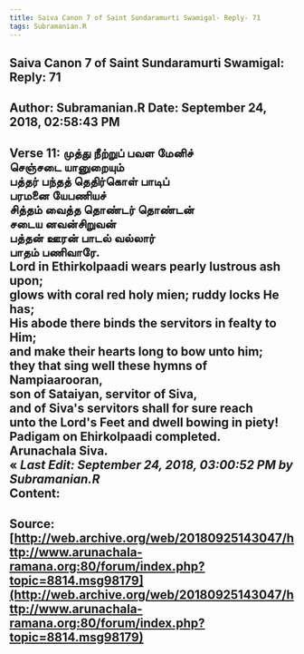 ```yaml
--- 
title: Saiva Canon 7 of Saint Sundaramurti Swamigal- Reply- 71   
tags: Subramanian.R  
---  
```

##  Saiva Canon 7 of Saint Sundaramurti Swamigal: Reply: 71  
Author: Subramanian.R       Date: September 24, 2018, 02:58:43 PM  
---  
Verse 11: முத்து நீற்றுப் பவள மேனிச்   
 செஞ்சடை யானுறையும்   
பத்தர் பந்தத் தெதிர்கொள் பாடிப்   
 பரமனை யேபணியச்   
சித்தம் வைத்த தொண்டர் தொண்டன்   
 சடைய னவன்சிறுவன்   
பத்தன் ஊரன் பாடல் வல்லார்   
 பாதம் பணிவாரே.   
Lord in Ethirkolpaadi wears pearly lustrous ash upon;   
glows with coral red holy mien; ruddy locks He has;   
His abode there binds the servitors in fealty to Him;   
and make their hearts long to bow unto him;   
they that sing well these hymns of Nampiaarooran,   
son of Sataiyan, servitor of Siva,   
and of Siva's servitors shall for sure reach   
unto the Lord's Feet and dwell bowing in piety!   
Padigam on Ehirkolpaadi completed.   
Arunachala Siva.   
« _Last Edit: September 24, 2018, 03:00:52 PM by Subramanian.R_  
Content:
 ---  
Source:[http://web.archive.org/web/20180925143047/http://www.arunachala-ramana.org:80/forum/index.php?topic=8814.msg98179](http://web.archive.org/web/20180925143047/http://www.arunachala-ramana.org:80/forum/index.php?topic=8814.msg98179)   
---  

